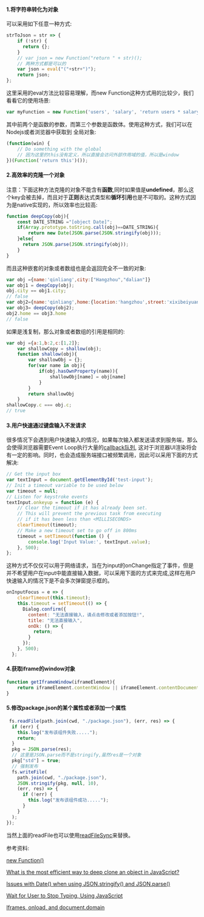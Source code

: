 #### 1.将字符串转化为对象
可以采用如下任意一种方式:
```js
strToJson = str => {
    if (!str) {
      return {};
    }
    // var json = new Function("return " + str)();
    // 两种方式都是可以的
    var json = eval("("+str+")");
    return json;
};
```
这里采用的eval方法比较容易理解，而new Function这种方式用的比较少，我们看看它的使用场景:
```js
var myFunction = new Function('users', 'salary', 'return users * salary');
```
其中前两个是函数的参数，而第三个参数是函数体。使用这种方式，我们可以在Nodejs或者浏览器中获取到
全局对象:
```js
(function(win) {
    // Do something with the global
    // 因为这里的this没有定义，所以直接会访问外部作用域的值，所以是window
})(Function('return this')());
```

#### 2.高效率的克隆一个对象
注意：下面这种方法克隆的对象不能含有**函数**,同时如果值是**undefined**，那么这个key会被去掉，而且对于**正则**表达式类型和**循环引用**也是不可取的。这种方式因为是native实现的，所以效率也比较高:
```js
function deepCopy(obj){
    const DATE_STRING ="[object Date]";
    if(Array.prototype.toString.call(obj)==DATE_STRING){
        return new Date(JSON.parse(JSON.stringify(obj)));
    }else{
      return JSON.parse(JSON.stringify(obj));
    }
}
```
而且这种嵌套的对象或者数组也是会返回完全不一致的对象:
```js
var obj ={name:'qinliang',city:["Hangzhou","dalian"]}
var obj1 = deepCopy(obj);
obj.city == obj1.city;
// false
var obj2={name:'qinliang',home:{location:'hangzhou',street:'xixibeiyuan'}}
var obj3= deepCopy(obj2);
obj2.home == obj3.home
// false
```
如果是浅复制，那么对象或者数组的引用是相同的:
```js
var obj ={a:1,b:2,c:[1,2]};
    var shallowCopy = shallow(obj);
    function shallow(obj){
        var shallowObj = {};
        for(var name in obj){
            if(obj.hasOwnProperty(name)){
                shallowObj[name] = obj[name]
            }
        }
        return shallowObj
    }
shallowCopy.c === obj.c;
// true
```

#### 3.用户快速通过键盘输入不发请求
很多情况下会遇到用户快速输入的情况，如果每次输入都发送请求到服务端，那么会使得浏览器需要Event Loop执行大量的[callback队列](https://github.com/liangklfangl/react-article-bucket/blob/master/others/nodejs-QA/browser-QA.md), 这对于浏览器UI渲染将会有一定的影响。同时，也会造成服务端接口被频繁调用，因此可以采用下面的方式解决:
```js
// Get the input box
var textInput = document.getElementById('test-input');
// Init a timeout variable to be used below
var timeout = null;
// Listen for keystroke events
textInput.onkeyup = function (e) {
    // Clear the timeout if it has already been set.
    // This will prevent the previous task from executing
    // if it has been less than <MILLISECONDS>
    clearTimeout(timeout);
    // Make a new timeout set to go off in 800ms
    timeout = setTimeout(function () {
        console.log('Input Value:', textInput.value);
    }, 500);
};
```
这种方式不仅仅可以用于网络请求，当在为input的onChange指定了事件，但是并不希望用户在input中能直接输入数据，可以采用下面的方式来完成,这样在用户快速输入的情况下是不会多次弹窗提示框的。
```js
onInputFocus = e => {
    clearTimeout(this.timeout);
    this.timeout = setTimeout(() => {
      Dialog.confirm({
        content: "无法直接输入，请点击修改或者添加按钮!",
        title: "无法直接输入",
        onOk: () => {
          return;
        }
      });
    }, 500);
  };
```

#### 4.获取iframe的window对象
```js
function getIframeWindow(iframeElement){
    return iframeElement.contentWindow || iframeElement.contentDocument.parentWindow;
}
```

#### 5.修改package.json的某个属性或者添加一个属性
```js
 fs.readFile(path.join(cwd, "./package.json"), (err, res) => {
  if (err) {
    this.log("发布该组件失败.....");
    return;
  }
  pkg = JSON.parse(res);
  // 这里是JSON.parse而不是stringify,虽然res是一个对象
  pkg["std"] = true;
  // 强制发布
  fs.writeFile(
    path.join(cwd, "./package.json"),
    JSON.stringify(pkg, null, 10),
    (err, res) => {
      if (!err) {
        this.log("发布该组件成功.....");
      }
    }
  );
});
```
当然上面的readFile也可以使用[readFileSync](https://nodejs.org/dist/latest-v9.x/docs/api/fs.html#fs_fs_readfilesync_path_options)来替换。

参考资料:

[new Function()](https://davidwalsh.name/new-function)

[What is the most efficient way to deep clone an object in JavaScript?](https://stackoverflow.com/questions/122102/what-is-the-most-efficient-way-to-deep-clone-an-object-in-javascript)

[Issues with Date() when using JSON.stringify() and JSON.parse()](https://stackoverflow.com/questions/11491938/issues-with-date-when-using-json-stringify-and-json-parse/11491993#11491993)

[Wait for User to Stop Typing, Using JavaScript](https://schier.co/blog/2014/12/08/wait-for-user-to-stop-typing-using-javascript.html)

[Iframes, onload, and document.domain](https://www.nczonline.net/blog/2009/09/15/iframes-onload-and-documentdomain/)
